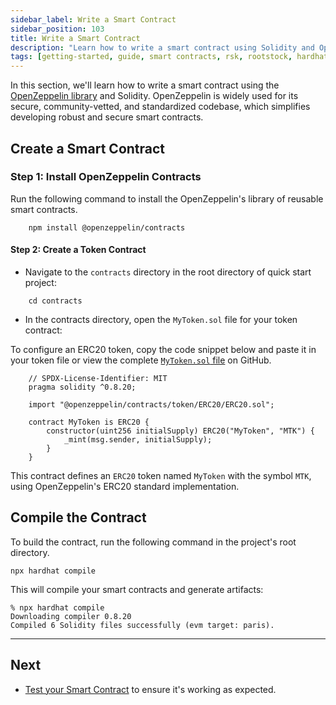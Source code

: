 ```yaml
---
sidebar_label: Write a Smart Contract
sidebar_position: 103
title: Write a Smart Contract
description: "Learn how to write a smart contract using Solidity and OpenZeppellin"
tags: [getting-started, guide, smart contracts, rsk, rootstock, hardhat, blockchain]
---
```


In this section, we'll learn how to write a smart contract using the [OpenZeppelin library](https://www.openzeppelin.com/contracts) and Solidity. OpenZeppelin is widely used for its secure, community-vetted, and standardized codebase, which simplifies developing robust and secure smart contracts.

## Create a Smart Contract

### Step 1: Install OpenZeppelin Contracts

Run the following command to install the OpenZeppelin's library of reusable smart contracts.

```shell
    npm install @openzeppelin/contracts
```

#### Step 2: Create a Token Contract

- Navigate to the `contracts` directory in the root directory of quick start project:

```shell
    cd contracts
```

- In the contracts directory, open the `MyToken.sol` file for your token contract:
    
To configure an ERC20 token, copy the code snippet below and paste it in your token file or view the complete [`MyToken.sol` file](https://raw.githubusercontent.com/rsksmart/rootstock-quick-start-guide/feat/complete/contracts/MyToken.sol) on GitHub.
        
```shell
    // SPDX-License-Identifier: MIT
    pragma solidity ^0.8.20;

    import "@openzeppelin/contracts/token/ERC20/ERC20.sol";

    contract MyToken is ERC20 {
        constructor(uint256 initialSupply) ERC20("MyToken", "MTK") {
            _mint(msg.sender, initialSupply);
        }
    }
```

This contract defines an `ERC20` token named `MyToken` with the symbol `MTK`, using OpenZeppelin's ERC20 standard implementation.

## Compile the Contract

To build the contract, run the following command in the project's root directory.

```shell
npx hardhat compile
```

This will compile your smart contracts and generate artifacts:

```shell
% npx hardhat compile
Downloading compiler 0.8.20
Compiled 6 Solidity files successfully (evm target: paris).
```

---

## Next

- [Test your Smart Contract](developers/smart-contracts/hardhat/test-smart-contract/) to ensure it's working as expected.
